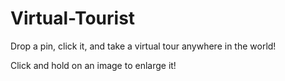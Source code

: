 # Virtual-Tourist

Drop a pin, click it, and take a virtual tour anywhere in the world!

Click and hold on an image to enlarge it!
